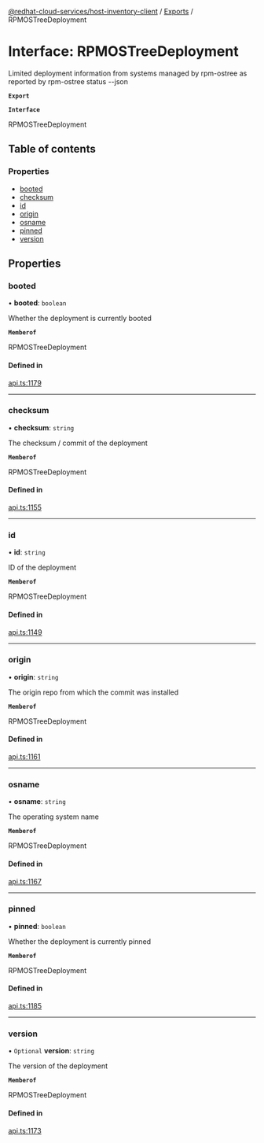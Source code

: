 [@redhat-cloud-services/host-inventory-client](../README.md) / [Exports](../modules.md) / RPMOSTreeDeployment

# Interface: RPMOSTreeDeployment

Limited deployment information from systems managed by rpm-ostree as reported by rpm-ostree status --json

**`Export`**

**`Interface`**

RPMOSTreeDeployment

## Table of contents

### Properties

- [booted](RPMOSTreeDeployment.md#booted)
- [checksum](RPMOSTreeDeployment.md#checksum)
- [id](RPMOSTreeDeployment.md#id)
- [origin](RPMOSTreeDeployment.md#origin)
- [osname](RPMOSTreeDeployment.md#osname)
- [pinned](RPMOSTreeDeployment.md#pinned)
- [version](RPMOSTreeDeployment.md#version)

## Properties

### booted

• **booted**: `boolean`

Whether the deployment is currently booted

**`Memberof`**

RPMOSTreeDeployment

#### Defined in

[api.ts:1179](https://github.com/RedHatInsights/javascript-clients/blob/master/packages/host-inventory/api.ts#L1179)

___

### checksum

• **checksum**: `string`

The checksum / commit of the deployment

**`Memberof`**

RPMOSTreeDeployment

#### Defined in

[api.ts:1155](https://github.com/RedHatInsights/javascript-clients/blob/master/packages/host-inventory/api.ts#L1155)

___

### id

• **id**: `string`

ID of the deployment

**`Memberof`**

RPMOSTreeDeployment

#### Defined in

[api.ts:1149](https://github.com/RedHatInsights/javascript-clients/blob/master/packages/host-inventory/api.ts#L1149)

___

### origin

• **origin**: `string`

The origin repo from which the commit was installed

**`Memberof`**

RPMOSTreeDeployment

#### Defined in

[api.ts:1161](https://github.com/RedHatInsights/javascript-clients/blob/master/packages/host-inventory/api.ts#L1161)

___

### osname

• **osname**: `string`

The operating system name

**`Memberof`**

RPMOSTreeDeployment

#### Defined in

[api.ts:1167](https://github.com/RedHatInsights/javascript-clients/blob/master/packages/host-inventory/api.ts#L1167)

___

### pinned

• **pinned**: `boolean`

Whether the deployment is currently pinned

**`Memberof`**

RPMOSTreeDeployment

#### Defined in

[api.ts:1185](https://github.com/RedHatInsights/javascript-clients/blob/master/packages/host-inventory/api.ts#L1185)

___

### version

• `Optional` **version**: `string`

The version of the deployment

**`Memberof`**

RPMOSTreeDeployment

#### Defined in

[api.ts:1173](https://github.com/RedHatInsights/javascript-clients/blob/master/packages/host-inventory/api.ts#L1173)
